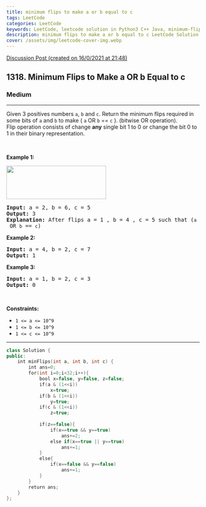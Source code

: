 ```yaml
---
title: minimum flips to make a or b equal to c
tags: LeetCode
categories: LeetCode
keywords: LeetCode, leetcode solution in Python3 C++ Java, minimum-flips-to-make-a-or-b-equal-to-c solution
description: minimum flips to make a or b equal to c LeetCode Solution Explained
cover: /assets/img/leetcode-cover-img.webp
---
```





[Discussion Post (created on 16/0/2021 at 21:48)](https://leetcode.com/problems/minimum-flips-to-make-a-or-b-equal-to-c/discuss/1019860/100-faster-or-C%2B%2B)  
<h2>1318. Minimum Flips to Make a OR b Equal to c</h2><h3>Medium</h3><hr><div><p>Given 3 positives numbers <code>a</code>, <code>b</code> and <code>c</code>. Return the minimum flips required in some bits of <code>a</code> and <code>b</code> to make (&nbsp;<code>a</code> OR <code>b</code> == <code>c</code>&nbsp;). (bitwise OR operation).<br>
Flip operation&nbsp;consists of change&nbsp;<strong>any</strong>&nbsp;single bit 1 to 0 or change the bit 0 to 1&nbsp;in their binary representation.</p>

<p>&nbsp;</p>
<p><strong>Example 1:</strong></p>

<p><img alt="" src="https://assets.leetcode.com/uploads/2020/01/06/sample_3_1676.png" style="width: 260px; height: 87px;"></p>

<pre><strong>Input:</strong> a = 2, b = 6, c = 5
<strong>Output:</strong> 3
<strong>Explanation: </strong>After flips a = 1 , b = 4 , c = 5 such that (<code>a</code> OR <code>b</code> == <code>c</code>)</pre>

<p><strong>Example 2:</strong></p>

<pre><strong>Input:</strong> a = 4, b = 2, c = 7
<strong>Output:</strong> 1
</pre>

<p><strong>Example 3:</strong></p>

<pre><strong>Input:</strong> a = 1, b = 2, c = 3
<strong>Output:</strong> 0
</pre>

<p>&nbsp;</p>
<p><strong>Constraints:</strong></p>

<ul>
	<li><code>1 &lt;= a &lt;= 10^9</code></li>
	<li><code>1 &lt;= b&nbsp;&lt;= 10^9</code></li>
	<li><code>1 &lt;= c&nbsp;&lt;= 10^9</code></li>
</ul></div>

---




```cpp
class Solution {
public:
    int minFlips(int a, int b, int c) {
        int ans=0;
        for(int i=0;i<32;i++){
            bool x=false, y=false, z=false;
            if(a & (1<<i))
                x=true;
            if(b & (1<<i))
                y=true;
            if(c & (1<<i))
                z=true;
            
            if(z==false){
                if(x==true && y==true)
                    ans+=2;
                else if(x==true || y==true)
                    ans+=1;
            }
            else{
                if(x==false && y==false)
                    ans+=1;
            }
        }
        return ans;
    }
};

```
